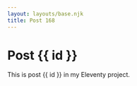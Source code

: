 ```yaml
---
layout: layouts/base.njk
title: Post 168
---
```


# Post {{ id }}

This is post {{ id }} in my Eleventy project.
